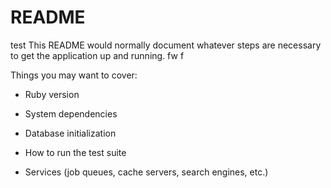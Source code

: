 # README
 test
This README would normally document whatever steps are necessary to get the
application up and running. fw f

Things you may want to cover:

* Ruby version
* System dependencies



* Database initialization

* How to run the test suite

* Services (job queues, cache servers, search engines, etc.)

